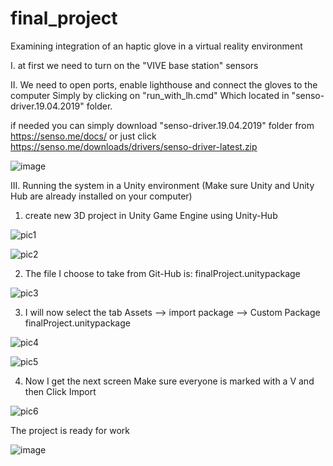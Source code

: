 # final_project
Examining integration of an haptic glove in a virtual reality environment


I. at first we need to turn on the "VIVE base station" sensors

II. We need to open ports, enable lighthouse and connect the gloves to the computer
Simply by clicking on "run_with_lh.cmd" Which located in "senso-driver.19.04.2019" folder.

if needed you can simply download "senso-driver.19.04.2019" folder from https://senso.me/docs/ or just click https://senso.me/downloads/drivers/senso-driver-latest.zip

![image](https://user-images.githubusercontent.com/86656822/124118496-14841d80-da7a-11eb-98f1-c22c71424f1f.png)


III. Running the system in a Unity environment (Make sure Unity and Unity Hub are already installed on your computer)
  1. create new 3D project in Unity Game Engine using Unity-Hub

![pic1](https://user-images.githubusercontent.com/86656822/123784751-6f820d00-d8e0-11eb-9085-3f4affa3a1e8.png)

![pic2](https://user-images.githubusercontent.com/86656822/123785272-051d9c80-d8e1-11eb-9458-2447429636f6.png)

  2.	The file I choose to take from Git-Hub is: finalProject.unitypackage

![pic3](https://user-images.githubusercontent.com/86656822/123784762-714bd080-d8e0-11eb-9a2a-0c97bd1aa6f1.png)

  3.	I will now select the tab
  Assets --> import package -->  Custom Package
  finalProject.unitypackage 

![pic4](https://user-images.githubusercontent.com/86656822/123784763-714bd080-d8e0-11eb-9e24-161447a65d78.png)

![pic5](https://user-images.githubusercontent.com/86656822/123784766-727cfd80-d8e0-11eb-8f24-546429d248df.png)

  4.	Now I get the next screen Make sure everyone is marked with a V and then Click Import

![pic6](https://user-images.githubusercontent.com/86656822/123784769-73159400-d8e0-11eb-8b97-d07692bbba0b.png)


The project is ready for work

![image](https://user-images.githubusercontent.com/86656822/123787266-4616b080-d8e3-11eb-9de4-bfde85fa4741.png)
